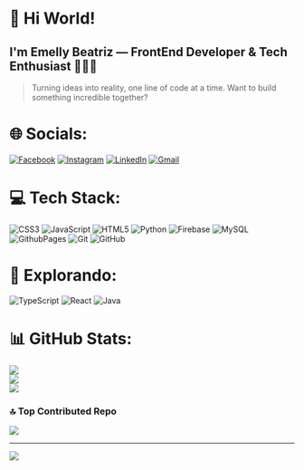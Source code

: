 # 🚀 Hi World!
## I'm Emelly Beatriz — FrontEnd Developer & Tech Enthusiast 👩‍💻✨

> Turning ideas into reality, one line of code at a time. Want to build something incredible together? 


# 🌐 Socials:
[![Facebook](https://img.shields.io/badge/Facebook-%231877F2.svg?logo=Facebook&logoColor=white)](https://facebook.com/https://www.facebook.com/profile.php?id=100010712287093) 
[![Instagram](https://img.shields.io/badge/Instagram-%23E4405F.svg?logo=Instagram&logoColor=white)](https://instagram.com/https://www.instagram.com/emellybmuniz/) 
[![LinkedIn](https://img.shields.io/badge/LinkedIn-%230077B5.svg?logo=linkedin&logoColor=white)](https://www.linkedin.com/in/emelly-beatriz-719989194/)
[![Gmail](https://img.shields.io/badge/Gmail-D14836?logo=gmail&logoColor=white)](mailto:emellybmuniz@gmail.com)

# 💻 Tech Stack:
![CSS3](https://img.shields.io/badge/css3-%231572B6.svg?style=for-the-badge&logo=css&logoColor=white) 
![JavaScript](https://img.shields.io/badge/javascript-%23323330.svg?style=for-the-badge&logo=javascript&logoColor=%23F7DF1E) 
![HTML5](https://img.shields.io/badge/html5-%23E34F26.svg?style=for-the-badge&logo=html5&logoColor=white) 
![Python](https://img.shields.io/badge/python-3670A0?style=for-the-badge&logo=python&logoColor=ffdd54)
![Firebase](https://img.shields.io/badge/firebase-%23039BE5.svg?style=for-the-badge&logo=firebase&logoColor=white)
![MySQL](https://img.shields.io/badge/mysql-4479A1.svg?style=for-the-badge&logo=mysql&logoColor=white)
![GithubPages](https://img.shields.io/badge/github%20pages-121013?style=for-the-badge&logo=github&logoColor=white)
![Git](https://img.shields.io/badge/git-%23F05033.svg?style=for-the-badge&logo=git&logoColor=white)
![GitHub](https://img.shields.io/badge/github-%23121011.svg?style=for-the-badge&logo=github&logoColor=white)

# 🌱 Explorando:
![TypeScript](https://img.shields.io/badge/typescript-%23007ACC.svg?style=for-the-badge&logo=typescript&logoColor=white)
![React](https://img.shields.io/badge/react-%2320232a.svg?style=for-the-badge&logo=react&logoColor=%2361DAFB)
![Java](https://img.shields.io/badge/java-%23ED8B00.svg?style=for-the-badge&logo=openjdk&logoColor=white)

# 📊 GitHub Stats:
![](https://github-readme-stats.vercel.app/api?username=emellybmuniz&theme=midnight-purple&hide_border=false&include_all_commits=false&count_private=false)<br/>
![](https://github-readme-streak-stats.herokuapp.com/?user=emellybmuniz&theme=midnight-purple&hide_border=false)<br/>
![](https://github-readme-stats.vercel.app/api/top-langs/?username=emellybmuniz&theme=midnight-purple&hide_border=false&include_all_commits=false&count_private=false&layout=compact)

### 🔝 Top Contributed Repo
![](https://github-contributor-stats.vercel.app/api?username=emellybmuniz&limit=5&theme=dark&combine_all_yearly_contributions=true)

---
[![](https://visitcount.itsvg.in/api?id=emellybmuniz&icon=0&color=1)](https://visitcount.itsvg.in)

<!-- Proudly created with GPRM ( https://gprm.itsvg.in ) -->
